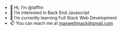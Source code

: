 - 👋 Hi, I’m @lafflin
- 👀 I’m interested in Back End Javascript
- 🌱 I’m currently learning Full Stack Web Development
- 📫 You can reach me at maxwelljmack@gmail.com

